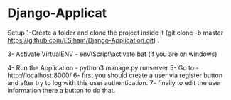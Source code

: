 # Django-Applicat
Setup
1-Create a folder and clone the project inside it (git clone -b master https://github.com/ESiham/Django-Application.git) .

3- Activate VirtualENV - env\Script\activate.bat (if you are on windows)

4- Run the Application - python3 manage.py runserver
5- Go to - http://localhost:8000/
6- first you should create a user via register button and after try to log with this user authentication.
7- finally to edit the user information there a button to do that.
